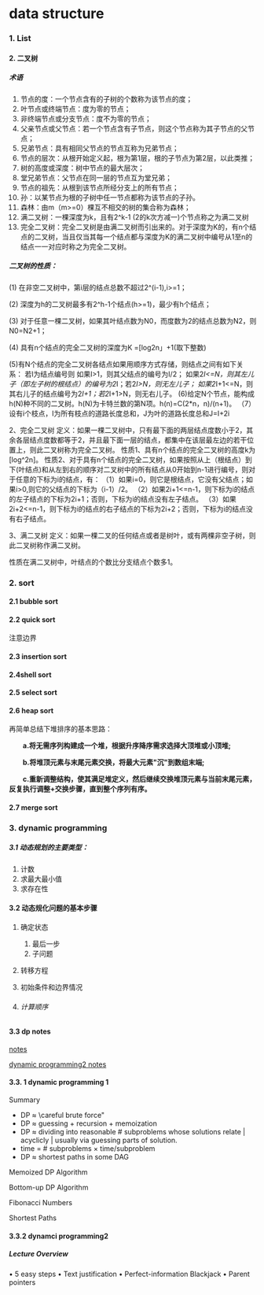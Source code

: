 # data structure

### 1. List

#### 2. 二叉树

##### **术语** 

1. 节点的度：一个节点含有的子树的个数称为该节点的度； 
2. 叶节点或终端节点：度为零的节点； 
3. 非终端节点或分支节点：度不为零的节点； 
4. 父亲节点或父节点：若一个节点含有子节点，则这个节点称为其子节点的父节点； 
5. 兄弟节点：具有相同父节点的节点互称为兄弟节点； 
6. 节点的层次：从根开始定义起，根为第1层，根的子节点为第2层，以此类推； 
7. 树的高度或深度：树中节点的最大层次； 
8. 堂兄弟节点：父节点在同一层的节点互为堂兄弟； 
9. 节点的祖先：从根到该节点所经分支上的所有节点； 
10. 孙：以某节点为根的子树中任一节点都称为该节点的子孙。 
11. 森林：由m（m>=0）棵互不相交的树的集合称为森林； 
12. 满二叉树：一棵深度为k，且有2^k-1 (2的k次方减一)个节点称之为满二叉树 
13. 完全二叉树：完全二叉树是由满二叉树而引出来的。对于深度为K的，有n个结点的二叉树，当且仅当其每一个结点都与深度为K的满二叉树中编号从1至n的结点一一对应时称之为完全二叉树。

##### 二叉树的性质： 

(1) 在非空二叉树中，第i层的结点总数不超过2^(i-1),i>=1； 

(2) 深度为h的二叉树最多有2^h-1个结点(h>=1)，最少有h个结点； 

(3) 对于任意一棵二叉树，如果其叶结点数为N0，而度数为2的结点总数为N2，则N0=N2+1；


(4) 具有n个结点的完全二叉树的深度为K =[log2n」+1(取下整数) 

(5)有N个结点的完全二叉树各结点如果用顺序方式存储，则结点之间有如下关系： 若I为结点编号则 如果I>1，则其父结点的编号为I/2； 
如果2*I<=N，则其左儿子（即左子树的根结点）的编号为2*I；若2*I>N，则无左儿子； 如果2*I+1<=N，则其右儿子的结点编号为2*I+1；若2*I+1>N，则无右儿子。 (6)给定N个节点，能构成h(N)种不同的二叉树。h(N)为卡特兰数的第N项。h(n)=C(2*n，n)/(n+1)。 
（7）设有i个枝点，I为所有枝点的道路长度总和，J为叶的道路长度总和J=I+2i

2、完全二叉树 
定义：如果一棵二叉树中，只有最下面的两层结点度数小于2，其余各层结点度数都等于2，并且最下面一层的结点，都集中在该层最左边的若干位置上，则此二叉树称为完全二叉树。 
性质1、具有n个结点的完全二叉树的高度k为[log^2n]。 
性质2、对于具有n个结点的完全二叉树，如果按照从上（根结点）到下(叶结点)和从左到右的顺序对二叉树中的所有结点从0开始到n-1进行编号，则对于任意的下标为i的结点，有： 
（1）如果i=0，则它是根结点，它没有父结点；如果i>0,则它的父结点的下标为（i-1）/2。 
（2）如果2i+1<=n-1，则下标为i的结点的左子结点的下标为2i+1；否则，下标为i的结点没有左子结点。 
（3）如果2i+2<=n-1，则下标为i的结点的右子结点的下标为2i+2；否则，下标为i的结点没有右子结点。 

3、满二叉树 
定义：如果一棵二叉的任何结点或者是树叶，或有两棵非空子树，则此二叉树称作满二叉树。 

性质在满二叉树中，叶结点的个数比分支结点个数多1。

### 2. sort

#### 2.1 bubble sort

#### 2.2 quick sort

注意边界

#### 2.3 insertion sort

#### 2.4shell sort



#### 2.5 select sort

#### 2.6 heap sort

再简单总结下堆排序的基本思路：

　　**a.将无需序列构建成一个堆，根据升序降序需求选择大顶堆或小顶堆;**

　　**b.将堆顶元素与末尾元素交换，将最大元素"沉"到数组末端;**

　　**c.重新调整结构，使其满足堆定义，然后继续交换堆顶元素与当前末尾元素，反复执行调整+交换步骤，直到整个序列有序。**

#### 2.7 merge sort

### 3. dynamic programming

##### 3.1 动态规划的主要类型：

1. 计数
2. 求最大最小值
3. 求存在性

#### 3.2 动态规化问题的基本步骤

1. 确定状态

   1. 最后一步
   2. 子问题

2. 转移方程

3. 初始条件和边界情况

4. ###### 计算顺序

#### 3.3 dp notes

[notes](./dataStructure.pdf)

[dynamic programming2 notes](./MIT6_006F11_lec20.pdf)

#### 3.3. 1 dynamic programming 1

Summary
* DP ≈ \careful brute force"
* DP ≈ guessing + recursion + memoization
* DP ≈ dividing into reasonable # subproblems whose solutions relate | acyclicly |
usually via guessing parts of solution.
* time = # subproblems × time/subproblem
* DP ≈ shortest paths in some DAG

Memoized DP Algorithm

Bottom-up DP Algorithm

Fibonacci Numbers

Shortest Paths

#### 3.3.2 dynamci programming2

##### Lecture Overview

• 5 easy steps
• Text justification
• Perfect-information Blackjack
• Parent pointers


